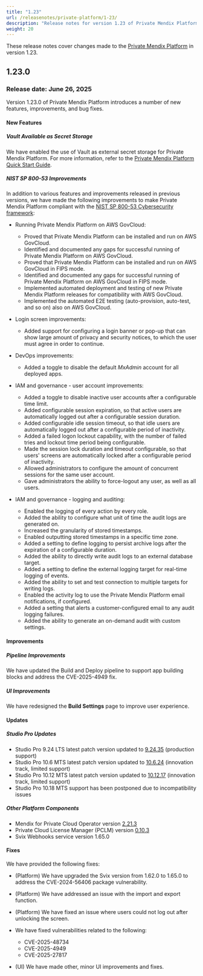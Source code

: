 ```yaml
---
title: "1.23"
url: /releasenotes/private-platform/1-23/
description: "Release notes for version 1.23 of Private Mendix Platform"
weight: 20
---
```


These release notes cover changes made to the [Private Mendix Platform](/private-mendix-platform/) in version 1.23.

## 1.23.0

### Release date: June 26, 2025

Version 1.23.0 of Private Mendix Platform introduces a number of new features, improvements, and bug fixes.

#### New Features

##### Vault Available as Secret Storage

We have enabled the use of Vault as external secret storage for Private Mendix Platform. For more information, refer to the [Private Mendix Platform Quick Start Guide](/private-mendix-platform/quickstart/).

##### NIST SP 800-53 Improvements

In addition to various features and improvements released in previous versions, we have made the following improvements to make Private Mendix Platform compliant with the [NIST SP 800-53 Cybersecurity framework](https://www.nist.gov/cyberframework):

* Running Private Mendix Platform on AWS GovCloud:

    * Proved that Private Mendix Platform can be installed and run on AWS GovCloud.
    * Identified and documented any gaps for successful running of Private Mendix Platform on AWS GovCloud.
    * Proved that Private Mendix Platform can be installed and run on AWS GovCloud in FIPS mode.
    * Identified and documented any gaps for successful running of Private Mendix Platform on AWS GovCloud in FIPS mode.
    * Implemented automated deployment and testing of new Private Mendix Platform releases for compatibility with AWS GovCloud.
    * Implemented the automated E2E testing (auto-provision, auto-test, and so on) also on AWS GovCloud.

* Login screen improvements:

    * Added support for configuring a login banner or pop-up that can show large amount of privacy and security notices, to which the user must agree in order to continue.

* DevOps improvements:

    * Added a toggle to disable the default *MxAdmin* account for all deployed apps.

* IAM and governance - user account improvements:

    * Added a toggle to disable inactive user accounts after a configurable time limit.
    * Added configurable session expiration, so that active users are automatically logged out after a configurable session duration.
    * Added configurable idle session timeout, so that idle users are automatically logged out after a configurable period of inactivity.
    * Added a failed logon lockout capability, with the number of failed tries and lockout time period being configurable.
    * Made the session lock duration and timeout configurable, so that users' screens are automatically locked after a configurable period of inactivity.
    * Allowed administrators to configure the amount of concurrent sessions for the same user account.
    * Gave administrators the ability to force-logout any user, as well as all users.

* IAM and governance - logging and auditing:

    * Enabled the logging of every action by every role.
    * Added the ability to configure what unit of time the audit logs are generated on.
    * Increased the granularity of stored timestamps.
    * Enabled outputting stored timestamps in a specific time zone.
    * Added a setting to define logging to persist archive logs after the expiration of a configurable duration.
    * Added the ability to directly write audit logs to an external database target.
    * Added a setting to define the external logging target for real-time logging of events.
    * Added the ability to set and test connection to multiple targets for writing logs.
    * Enabled the activity log to use the Private Mendix Platform email notifications, if configured.
    * Added a setting that alerts a customer-configured email to any audit logging failures.
    * Added the ability to generate an on-demand audit with custom settings.

#### Improvements

##### Pipeline Improvements

We have updated the Build and Deploy pipeline to support app building blocks and address the CVE-2025-4949 fix.

##### UI Improvements

We have redesigned the **Build Settings** page to improve user experience.

#### Updates

##### Studio Pro Updates

* Studio Pro 9.24 LTS latest patch version updated to [9.24.35](/releasenotes/studio-pro/9.24/#92435) (production support)
* Studio Pro 10.6 MTS latest patch version updated to [10.6.24](/releasenotes/studio-pro/10.6/#10624) (innovation track, limited support)
* Studio Pro 10.12 MTS latest patch version updated to [10.12.17](/releasenotes/studio-pro/10.12/#101217) (innovation track, limited support)
* Studio Pro 10.18 MTS support has been postponed due to incompatibility issues

##### Other Platform Components

* Mendix for Private Cloud Operator version [2.21.3](/releasenotes/developer-portal/mendix-for-private-cloud/#2.21.3)
* Private Cloud License Manager (PCLM) version [0.10.3](/releasenotes/developer-portal/mendix-for-private-cloud/#license-manage-cli-v0103)
* Svix Webhooks service version 1.65.0

#### Fixes

We have provided the following fixes:

* (Platform) We have upgraded the Svix version from 1.62.0 to 1.65.0 to address the CVE-2024-56406 package vulnerability.
* (Platform) We have addressed an issue with the import and export function.
* (Platform) We have fixed an issue where users could not log out after unlocking the screen.
* We have fixed vulnerabilities related to the following:

    * CVE-2025-48734
    * CVE-2025-4949
    * CVE-2025-27817

* (UI) We have made other, minor UI improvements and fixes.
